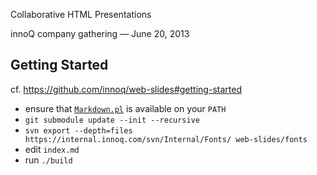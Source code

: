 Collaborative HTML Presentations

innoQ company gathering — June 20, 2013


Getting Started
---------------

cf. https://github.com/innoq/web-slides#getting-started

* ensure that [`Markdown.pl`](http://daringfireball.net/projects/markdown/) is
  available on your `PATH`
* `git submodule update --init --recursive`
* `svn export --depth=files https://internal.innoq.com/svn/Internal/Fonts/ web-slides/fonts`
* edit `index.md`
* run `./build`
